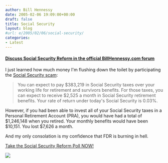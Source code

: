 ```yaml
---
author: Bill Hennessy
date: 2005-02-06 19:09:00+00:00
draft: false
title: Social Security
layout: blog
#url: e/2005/02/06/social-security/
categories:
- Latest
---
```


#### [Discuss Social Security Reform in the official BillHennessy.com forum](https://blog.billhennessy.com/forums/25/ShowForum.aspx)







I just learned how much money I'm flushing down the toilet by participating the [Social Security scam](https://www.heritage.org/research/features/socialsecurity/):







> 

> 
> You can expect to pay $383,219 in Social Security taxes over your
working life for retirement and survivors benefits. For those taxes,
you can expect to receive $2,525 a month in Social Security retirement
benefits. Your rate of return under today's Social Security is 0.03%.   
  
However,
if you had been able to invest all of your Social Security taxes in a
Personal Retirement Account (PRA), you would have had a total of
$1,246,148 when you retired. Your monthly benefits would have been
$10,151. You lost $7,626 a month. 
> 
> 




And my only consolation is my confidence that FDR is burning in hell. 




[Take the Social Security Reform Poll NOW!](https://blog.billhennessy.com/forums/1007/ShowPost.aspx#1007)

![](https://blog.billhennessy.com/aggbug.aspx?PostID=1006)


